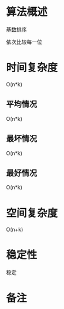 # 算法概述
[基数排序](https://zh.wikipedia.org/wiki/%E5%9F%BA%E6%95%B0%E6%8E%92%E5%BA%8F)

依次比较每一位
# 时间复杂度
O(n*k)

## 平均情况
O(n*k)

## 最坏情况
O(n*k)

## 最好情况
O(n*k)


# 空间复杂度
O(n+k)

# 稳定性
稳定

# 备注